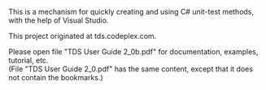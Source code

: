 This is a mechanism for quickly creating and using C# unit-test methods, with the help of Visual Studio.

This project originated at tds.codeplex.com.

Please open file "TDS User Guide 2_0b.pdf" for documentation, examples, tutorial, etc.  
(File "TDS User Guide 2_0.pdf" has the same content, except that it does not contain the bookmarks.)
